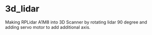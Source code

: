 # 3d_lidar
Making RPLidar A1M8 into 3D Scanner by rotating lidar 90 degree and adding servo motor to add additional axis.

